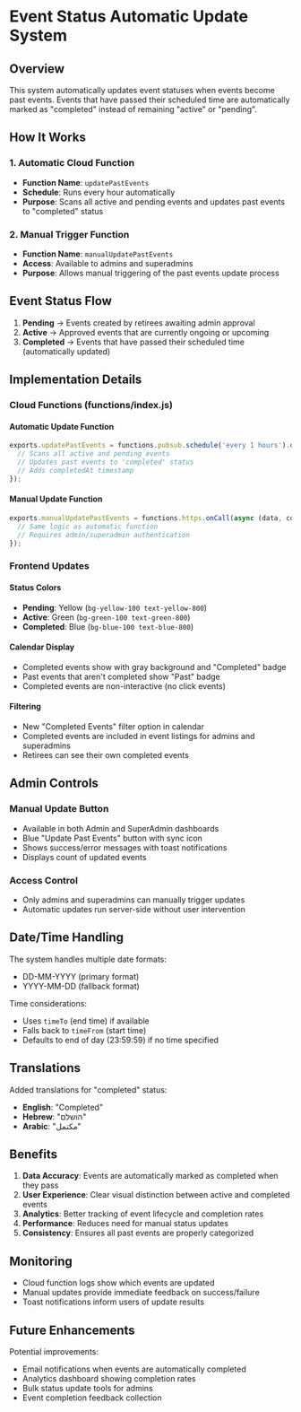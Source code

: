 # Event Status Automatic Update System

## Overview

This system automatically updates event statuses when events become past events. Events that have passed their scheduled time are automatically marked as "completed" instead of remaining "active" or "pending".

## How It Works

### 1. Automatic Cloud Function
- **Function Name**: `updatePastEvents`
- **Schedule**: Runs every hour automatically
- **Purpose**: Scans all active and pending events and updates past events to "completed" status

### 2. Manual Trigger Function
- **Function Name**: `manualUpdatePastEvents`
- **Access**: Available to admins and superadmins
- **Purpose**: Allows manual triggering of the past events update process

## Event Status Flow

1. **Pending** → Events created by retirees awaiting admin approval
2. **Active** → Approved events that are currently ongoing or upcoming
3. **Completed** → Events that have passed their scheduled time (automatically updated)

## Implementation Details

### Cloud Functions (functions/index.js)

#### Automatic Update Function
```javascript
exports.updatePastEvents = functions.pubsub.schedule('every 1 hours').onRun(async (context) => {
  // Scans all active and pending events
  // Updates past events to 'completed' status
  // Adds completedAt timestamp
});
```

#### Manual Update Function
```javascript
exports.manualUpdatePastEvents = functions.https.onCall(async (data, context) => {
  // Same logic as automatic function
  // Requires admin/superadmin authentication
});
```

### Frontend Updates

#### Status Colors
- **Pending**: Yellow (`bg-yellow-100 text-yellow-800`)
- **Active**: Green (`bg-green-100 text-green-800`)
- **Completed**: Blue (`bg-blue-100 text-blue-800`)

#### Calendar Display
- Completed events show with gray background and "Completed" badge
- Past events that aren't completed show "Past" badge
- Completed events are non-interactive (no click events)

#### Filtering
- New "Completed Events" filter option in calendar
- Completed events are included in event listings for admins and superadmins
- Retirees can see their own completed events

## Admin Controls

### Manual Update Button
- Available in both Admin and SuperAdmin dashboards
- Blue "Update Past Events" button with sync icon
- Shows success/error messages with toast notifications
- Displays count of updated events

### Access Control
- Only admins and superadmins can manually trigger updates
- Automatic updates run server-side without user intervention

## Date/Time Handling

The system handles multiple date formats:
- DD-MM-YYYY (primary format)
- YYYY-MM-DD (fallback format)

Time considerations:
- Uses `timeTo` (end time) if available
- Falls back to `timeFrom` (start time)
- Defaults to end of day (23:59:59) if no time specified

## Translations

Added translations for "completed" status:
- **English**: "Completed"
- **Hebrew**: "הושלם"
- **Arabic**: "مكتمل"

## Benefits

1. **Data Accuracy**: Events are automatically marked as completed when they pass
2. **User Experience**: Clear visual distinction between active and completed events
3. **Analytics**: Better tracking of event lifecycle and completion rates
4. **Performance**: Reduces need for manual status updates
5. **Consistency**: Ensures all past events are properly categorized

## Monitoring

- Cloud function logs show which events are updated
- Manual updates provide immediate feedback on success/failure
- Toast notifications inform users of update results

## Future Enhancements

Potential improvements:
- Email notifications when events are automatically completed
- Analytics dashboard showing completion rates
- Bulk status update tools for admins
- Event completion feedback collection 